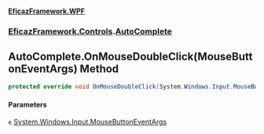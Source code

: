 #### [EficazFramework.WPF](EficazFrameworkWPF.md 'EficazFramework WPF')
### [EficazFramework.Controls](EficazFrameworkWPF.md#EficazFramework.Controls 'EficazFramework.Controls').[AutoComplete](EficazFramework.Controls/AutoComplete.md 'EficazFramework.Controls.AutoComplete')

## AutoComplete.OnMouseDoubleClick(MouseButtonEventArgs) Method

```csharp
protected override void OnMouseDoubleClick(System.Windows.Input.MouseButtonEventArgs e);
```
#### Parameters

<a name='EficazFramework.Controls.AutoComplete.OnMouseDoubleClick(System.Windows.Input.MouseButtonEventArgs).e'></a>

`e` [System.Windows.Input.MouseButtonEventArgs](https://docs.microsoft.com/en-us/dotnet/api/System.Windows.Input.MouseButtonEventArgs 'System.Windows.Input.MouseButtonEventArgs')